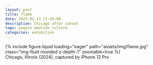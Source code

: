 ```yaml
---
layout: post
title: flame
date: 2025-01-13 21:45:00
description: Chicago after sunset
tags: people emotion culture
categories: exhibition
---
```


<div class="row">
    <div class="col-sm mt-3 mt-md-0">
        {% include figure.liquid loading="eager" path="assets/img/flame.jpg" class="img-fluid rounded z-depth-1" zoomable=true %}
    </div>
</div>
<div class="caption">
    Chicago, Illinois (2024),
    captured by iPhone 12 Pro
</div>
